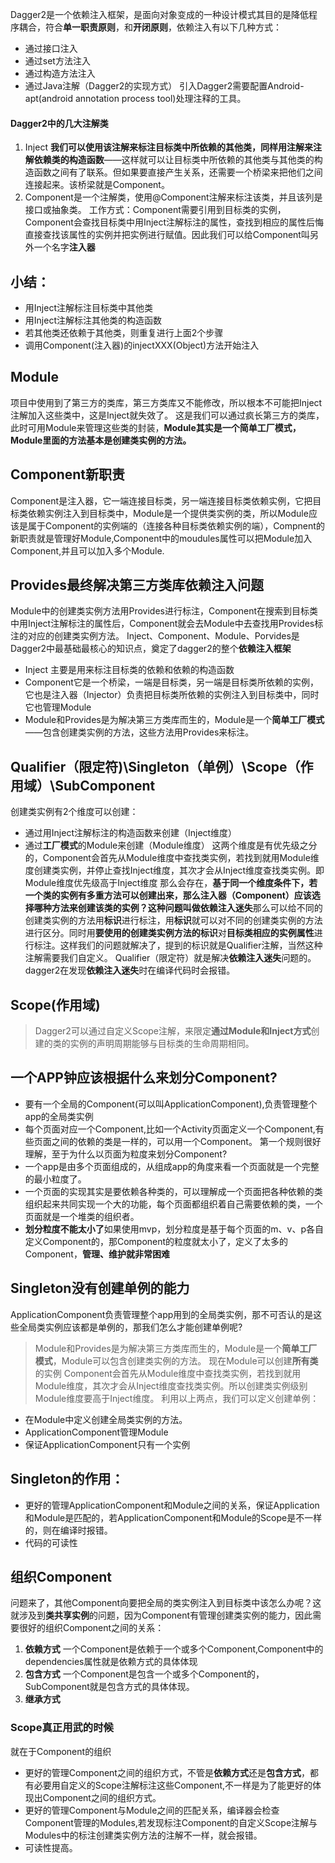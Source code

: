 Dagger2是一个依赖注入框架，是面向对象变成的一种设计模式其目的是降低程序耦合，符合**单一职责原则**，和**开闭原则**，依赖注入有以下几种方式：
* 通过接口注入
* 通过set方法注入
* 通过构造方法注入
* 通过Java注解（Dagger2的实现方式）
引入Dagger2需要配置Android-apt(android annotation process tool)处理注释的工具。
#### Dagger2中的几大注解类
1. Inject **我们可以使用该注解来标注目标类中所依赖的其他类，同样用注解来注解依赖类的构造函数**——这样就可以让目标类中所依赖的其他类与其他类的构造函数之间有了联系。但如果要直接产生关系，还需要一个桥梁来把他们之间连接起来。该桥梁就是Component。
2. Component是一个注解类，使用@Component注解来标注该类，并且该列是接口或抽象类。
	工作方式：Component需要引用到目标类的实例，Component会查找目标类中用Inject注解标注的属性，查找到相应的属性后悔直接查找该属性的实例并把实例进行赋值。因此我们可以给Component叫另外一个名字**注入器**
## 小结：
* 用Inject注解标注目标类中其他类
* 用Inject注解标注其他类的构造函数
* 若其他类还依赖于其他类，则重复进行上面2个步骤
* 调用Component(注入器)的injectXXX(Object)方法开始注入
## Module
项目中使用到了第三方的类库，第三方类库又不能修改，所以根本不可能把Inject注解加入这些类中，这是Inject就失效了。
这是我们可以通过疯长第三方的类库，此时可用Module来管理这些类的封装，**Module其实是一个简单工厂模式，Module里面的方法基本是创建类实例的方法。**
## Component新职责
Component是注入器，它一端连接目标类，另一端连接目标类依赖实例，它把目标类依赖实例注入到目标类中，Module是一个提供类实例的类，所以Module应该是属于Component的实例端的（连接各种目标类依赖实例的端），Compnent的新职责就是管理好Module,Component中的moudules属性可以把Module加入Component,并且可以加入多个Module.
## Provides最终解决第三方类库依赖注入问题
Module中的创建类实例方法用Provides进行标注，Component在搜索到目标类中用Inject注解标注的属性后，Component就会去Module中去查找用Provides标注的对应的创建类实例方法。
Inject、Component、Module、Porvides是Dagger2中最基础最核心的知识点，奠定了dagger2的整个**依赖注入框架**
* Inject 主要是用来标注目标类的依赖和依赖的构造函数
* Component它是一个桥梁，一端是目标类，另一端是目标类所依赖的实例，它也是注入器（Injector）负责把目标类所依赖的实例注入到目标类中，同时它也管理Module
* Module和Provides是为解决第三方类库而生的，Module是一个**简单工厂模式**——包含创建类实例的方法，这些方法用Provides来标注。
## Qualifier（限定符)\Singleton（单例）\Scope（作用域）\SubComponent
创建类实例有2个维度可以创建：
* 通过用Inject注解标注的构造函数来创建（Inject维度）
* 通过**工厂模式**的Module来创建（Module维度）
这两个维度是有优先级之分的，Component会首先从Module维度中查找类实例，若找到就用Module维度创建类实例，并停止查找Inject维度，其次才会从Inject维度查找类实例。即Module维度优先级高于Inject维度
那么会存在，**基于同一个维度条件下，若一个类的实例有多重方法可以创建出来，那么注入器（Component）应该选择哪种方法来创建该类的实例？**这种问题叫做**依赖注入迷失**那么可以给不同的创建类实例的方法用**标识**进行标注，用**标识**就可以对不同的创建类实例的方法进行区分。同时用**要使用的创建类实例方法的标识**对**目标类相应的实例属性**进行标注。这样我们的问题就解决了，提到的标识就是Qualifier注解，当然这种注解需要我们自定义。
Qualifier（限定符）就是解决**依赖注入迷失**问题的。
dagger2在发现**依赖注入迷失**时在编译代码时会报错。
## Scope(作用域)
> Dagger2可以通过自定义Scope注解，来限定**通过Module和Inject方式**创建的类的实例的声明周期能够与目标类的生命周期相同。
## 一个APP钟应该根据什么来划分Component?
* 要有一个全局的Component(可以叫ApplicationComponent),负责管理整个app的全局类实例
* 每个页面对应一个Component,比如一个Activity页面定义一个Component,有些页面之间的依赖的类是一样的，可以用一个Component。
第一个规则很好理解，至于为什么以页面为粒度来划分Component?
* 一个app是由多个页面组成的，从组成app的角度来看一个页面就是一个完整的最小粒度了。
* 一个页面的实现其实是要依赖各种类的，可以理解成一个页面把各种依赖的类组织起来共同实现一个大的功能，每个页面都组织着自己需要依赖的类，一个页面就是一个堆类的组织者。
* **划分粒度不能太小了**如果使用mvp，划分粒度是基于每个页面的m、v、p各自定义Component的，那Component的粒度就太小了，定义了太多的Component，**管理、维护就非常困难**
## Singleton没有创建单例的能力
ApplicationComponent负责管理整个app用到的全局类实例，那不可否认的是这些全局类实例应该都是单例的，那我们怎么才能创建单例呢?
> Module和Provides是为解决第三方类库而生的，Module是一个**简单工厂模式**，Module可以包含创建类实例的方法。
现在Module可以创建**所有类**的实例
> Component会首先从Module维度中查找类实例，若找到就用Module维度，其次才会从Inject维度查找类实例。所以创建类实例级别Module维度要高于Inject维度。
利用以上两点，我们可以定义创建单例：
* 在Module中定义创建全局类实例的方法。
* ApplicationComponent管理Module
* 保证ApplicationComponent只有一个实例
## Singleton的作用：
* 更好的管理ApplicationComponent和Module之间的关系，保证Application和Module是匹配的，若ApplicationComponent和Module的Scope是不一样的，则在编译时报错。
* 代码的可读性
## 组织Component
问题来了，其他Component向要把全局的类实例注入到目标类中该怎么办呢？这就涉及到**类共享实例**的问题，因为Component有管理创建类实例的能力，因此需要很好的组织Component之间的关系：
1. **依赖方式**
一个Component是依赖于一个或多个Component,Component中的dependencies属性就是依赖方式的具体体现
2. **包含方式**
一个Component是包含一个或多个Component的，SubComponent就是包含方式的具体体现。
3. **继承方式**
### Scope真正用武的时候
就在于Component的组织
* 更好的管理Component之间的组织方式，不管是**依赖方式**还是**包含方式**，都有必要用自定义的Scope注解标注这些Component,不一样是为了能更好的体现出Component之间的组织方式。
* 更好的管理Component与Module之间的匹配关系，编译器会检查Component管理的Modules,若发现标注Component的自定义Scope注解与Modules中的标注创建类实例方法的注解不一样，就会报错。
* 可读性提高。